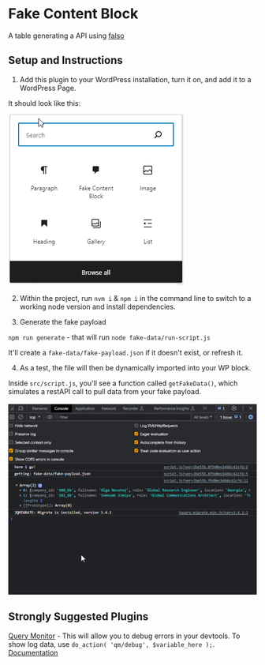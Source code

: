 # Fake Content Block

A table generating a API using [falso](https://ngneat.github.io/falso/docs/getting-started)


## Setup and Instructions

1. Add this plugin to your WordPress installation, turn it on, and add it to a WordPress Page.

It should look like this:

![](/readme-image-1.png)


2. Within the project, run `nvm i` & `npm i` in the command line to switch to a working node version and install dependencies.

3. Generate the fake payload

`npm run generate` - that will run `node fake-data/run-script.js`

It'll create a `fake-data/fake-payload.json` if it doesn't exist, or refresh it.

4. As a test, the file will then be dynamically imported into your WP block.

Inside `src/script.js`, you'll see a function called `getFakeData()`, which simulates a restAPI call to pull data from your fake payload.

![](/readme-image-2.png)



## Strongly Suggested Plugins


[Query Monitor](https://wordpress.org/plugins/query-monitor/) - This will allow you to debug errors in your devtools. To show log data, use `do_action( 'qm/debug', $variable_here );`. [Documentation](https://querymonitor.com/docs/logging-variables/)




